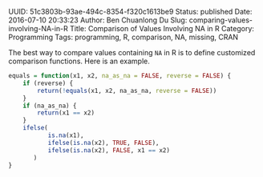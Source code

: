 UUID: 51c3803b-93ae-494c-8354-f320c1613be9
Status: published
Date: 2016-07-10 20:33:23
Author: Ben Chuanlong Du
Slug: comparing-values-involving-NA-in-R
Title: Comparison of Values Involving NA in R
Category: Programming
Tags: programming, R, comparison, NA, missing, CRAN

The best way to compare values containing `NA` in R is to define customized comparison functions.
Here is an example.
```R
equals = function(x1, x2, na_as_na = FALSE, reverse = FALSE) {
    if (reverse) {
        return(!equals(x1, x2, na_as_na, reverse = FALSE))
    }
    if (na_as_na) {
        return(x1 == x2)
    }
    ifelse(
           is.na(x1), 
           ifelse(is.na(x2), TRUE, FALSE), 
           ifelse(is.na(x2), FALSE, x1 == x2)
       )
}
```
